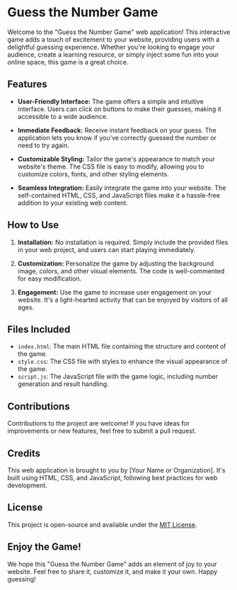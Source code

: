 # Guess the Number Game

Welcome to the "Guess the Number Game" web application! This interactive game adds a touch of excitement to your website, providing users with a delightful guessing experience. Whether you're looking to engage your audience, create a learning resource, or simply inject some fun into your online space, this game is a great choice.

## Features

- **User-Friendly Interface:** The game offers a simple and intuitive interface. Users can click on buttons to make their guesses, making it accessible to a wide audience.

- **Immediate Feedback:** Receive instant feedback on your guess. The application lets you know if you've correctly guessed the number or need to try again.

- **Customizable Styling:** Tailor the game's appearance to match your website's theme. The CSS file is easy to modify, allowing you to customize colors, fonts, and other styling elements.

- **Seamless Integration:** Easily integrate the game into your website. The self-contained HTML, CSS, and JavaScript files make it a hassle-free addition to your existing web content.

## How to Use

1. **Installation:** No installation is required. Simply include the provided files in your web project, and users can start playing immediately.

2. **Customization:** Personalize the game by adjusting the background image, colors, and other visual elements. The code is well-commented for easy modification.

3. **Engagement:** Use the game to increase user engagement on your website. It's a light-hearted activity that can be enjoyed by visitors of all ages.

## Files Included

- `index.html`: The main HTML file containing the structure and content of the game.
- `style.css`: The CSS file with styles to enhance the visual appearance of the game.
- `script.js`: The JavaScript file with the game logic, including number generation and result handling.

## Contributions

Contributions to the project are welcome! If you have ideas for improvements or new features, feel free to submit a pull request.

## Credits

This web application is brought to you by [Your Name or Organization]. It's built using HTML, CSS, and JavaScript, following best practices for web development.

## License

This project is open-source and available under the [MIT License](LICENSE).

## Enjoy the Game!

We hope this "Guess the Number Game" adds an element of joy to your website. Feel free to share it, customize it, and make it your own. Happy guessing!
